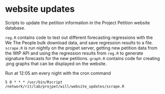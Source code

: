 # website updates
Scripts to update the petition information in the Project Petition website database.

`reg.R` contains code to test out different forecasting regressions with the We The People bulk download data, and save regression results to a file. `scrape.R` is run nightly on the projpet server, getting new petition data from the WtP API and using the regression results from `reg.R` to generate signature forecasts for the new petitions. `graph.R` contains code for creating .png graphs that can be displayed on the website.

Run at 12:05 am every night with the cron command

`5 0 * * * /usr/bin/Rscript /network/rit/lab/projpet/will/website_updates/scrape.R`
